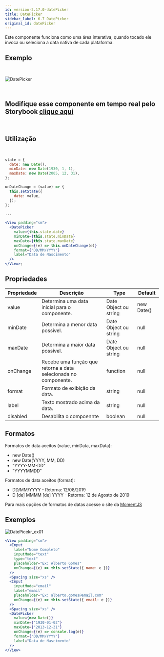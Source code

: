 ```yaml
---
id: version-2.17.0-datePicker
title: DatePicker
sidebar_label: 6.7 DatePicker
original_id: datePicker
---
```


Este componente funciona como uma área interativa, quando tocado ele invoca ou seleciona a data nativa de cada plataforma.

## Exemplo

<br>

![DatePicker](assets/images_components/v2.17.0/datepicker_ex1.png)

<br>

## Modifique esse componente em tempo real pelo Storybook [clique aqui](https://ame-miniapp-components.calindra.com.br/storybook/?path=/story/intera%C3%A7%C3%B5es-datepicker--basic)

<br>

## Utilização

<br>

```jsx harmony
state = {
  date: new Date(),
  minDate: new Date(1930, 1, 1),
  maxDate: new Date(2005, 12, 31),
};

onDateChange = (value) => {
  this.setState({
    date: value,
  });
};

...

<View padding="sm">
  <DatePicker
    value={this.state.date}
    minDate={this.state.minDate}
    maxDate={this.state.maxDate}
    onChange={(e) => this.onDateChange(e)}
    format={"DD/MM/YYYY"}
    label="Data de Nascimento"
  />
</View>;
```

## Propriedades

| Propriedade | Descrição                                                      | Type                  | Default    |
| ----------- | -------------------------------------------------------------- | --------------------- | ---------- |
| value       | Determina uma data inicial para o componente.                  | Date Object ou string | new Date() |
| minDate     | Determina a menor data possível.                               | Date Object ou string | null       |
| maxDate     | Determina a maior data possível.                               | Date Object ou string | null       |
| onChange    | Recebe uma função que retorna a data selecionada no componente. | function              | null       |
| format      | Formato de exibição da data.                                   | string                | null       |
| label       | Texto mostrado acima da data.                                  | string                | null       |
| disabled    | Desabilita o compoennte                                        | boolean               | null       |

## Formatos

Formatos de data aceitos (value, minData, maxData):

- new Date()
- new Date(YYYY, MM, DD)
- "YYYY-MM-DD"
- "YYYYMMDD"

Formatos de data aceitos (format):

- DD/MM/YYYY - Retorna: 12/08/2019
- D [de] MMMM [de] YYYY - Retorna: 12 de Agosto de 2019

Para mais opções de formatos de datas acesse o site da [MomentJS](https://momentjs.com/docs/#/displaying/format/)

## Exemplos

![DatePicekr_ex01](assets/images_components/v2.17.0/datepicker_ex2.png)

```jsx harmony
<View padding="sm">
  <Input
    label="Nome Completo"
    inputMode="text"
    type="text"
    placeholder="Ex: Alberto Gomes"
    onChange={(e) => this.setState({ name: e })}
  />
  <Spacing size="xs" />
  <Input
    inputMode="email"
    label="email"
    placeholder="Ex: alberto.gomes@email.com"
    onChange={(e) => this.setState({ email: e })}
  />
  <Spacing size="xs" />
  <DatePicker
    value={new Date()}
    minDate={"1930-01-02"}
    maxDate={"2013-12-31"}
    onChange={(e) => console.log(e)}
    format={"DD/MM/YYYY"}
    label="Data de Nascimento"
  />
</View>
```
